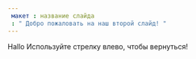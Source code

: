 ```yaml
---
 макет : название слайда
 : " Добро пожаловать на наш второй слайд! "
---
```

Hallo
Используйте стрелку влево, чтобы вернуться!

